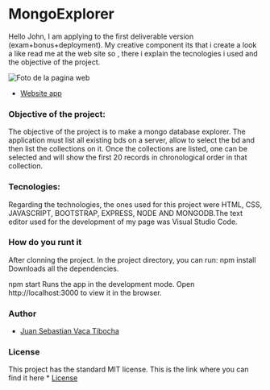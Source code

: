 # MongoExplorer

Hello John, I am applying to the first deliverable version (exam+bonus+deployment). My creative component its that i create a look a like read me at the web site so , there i explain the tecnologies i used and the objective of the project.

![Foto de la pagina web](https://github.com/sebastianvaca99/Personal-Home-Page/blob/master/image.png)

* [Website app](https://mongodbexplorer.herokuapp.com/)

### Objective of the project: 
The objective of the project is to make a mongo database explorer. The application must list all existing bds on a server, allow to select the bd and then list the collections on it. Once the collections are listed, one can be selected and will show the first 20 records in chronological order in that collection.

###   Tecnologies:
Regarding the technologies, the ones used for this project were HTML, CSS, JAVASCRIPT, BOOTSTRAP, EXPRESS, NODE AND MONGODB.The text editor used for the development of my page was Visual Studio Code.

### How do you runt it
After clonning the project.
In the project directory, you can run:
npm install
Downloads all the dependencies.

npm start
Runs the app in the development mode.
Open http://localhost:3000 to view it in the browser.

### Author

  * [Juan Sebastian Vaca Tibocha](https://github.com/sebastianvaca99)
  
### License 
  
  This project has the standard MIT license. This is the link where you can find it here * [License](https://github.com/sebastianvaca99/Personal-Home-Page/blob/master/LICENSE)
